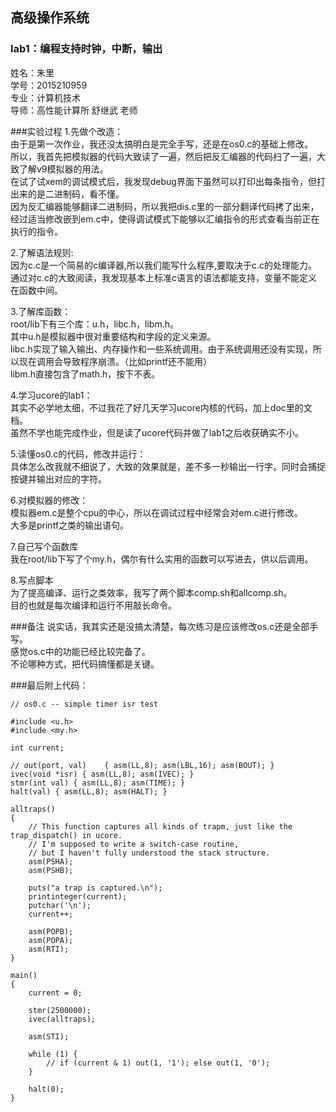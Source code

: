 ## 高级操作系统
### lab1：编程支持时钟，中断，输出

姓名：朱里<br/>
学号：2015210959<br/>
专业：计算机技术<br/>
导师：高性能计算所 舒继武 老师<br/>

###实验过程
1.先做个改造：<br/>
由于是第一次作业，我还没太搞明白是完全手写，还是在os0.c的基础上修改。<br/>
所以，我首先把模拟器的代码大致读了一遍，然后把反汇编器的代码扫了一遍，大致了解v9模拟器的用法。<br/>
在试了试xem的调试模式后，我发现debug界面下虽然可以打印出每条指令，但打出来的是二进制码，看不懂。<br/>
因为反汇编器能够翻译二进制码，所以我把dis.c里的一部分翻译代码拷了出来，经过适当修改嵌到em.c中，使得调试模式下能够以汇编指令的形式查看当前正在执行的指令。<br/>

2.了解语法规则:<br/>
因为c.c是一个简易的c编译器,所以我们能写什么程序,要取决于c.c的处理能力。<br/>
通过对c.c的大致阅读，我发现基本上标准c语言的语法都能支持，变量不能定义在函数中间。<br/>

3.了解库函数：<br/>
root/lib下有三个库：u.h，libc.h，libm.h。<br/>
其中u.h是模拟器中很对重要结构和字段的定义来源。<br/>
libc.h实现了输入输出、内存操作和一些系统调用。由于系统调用还没有实现，所以现在调用会导致程序崩溃。（比如printf还不能用）<br/>
libm.h直接包含了math.h，按下不表。<br/>

4.学习ucore的lab1：<br/>
其实不必学地太细，不过我花了好几天学习ucore内核的代码，加上doc里的文档。<br/>
虽然不学也能完成作业，但是读了ucore代码并做了lab1之后收获确实不小。<br/>

5.读懂os0.c的代码，修改并运行：<br/>
具体怎么改我就不细说了，大致的效果就是，差不多一秒输出一行字。同时会捕捉按键并输出对应的字符。<br/>

6.对模拟器的修改：<br/>
模拟器em.c是整个cpu的中心，所以在调试过程中经常会对em.c进行修改。<br/>
大多是printf之类的输出语句。<br/>

7.自己写个函数库<br/>
我在root/lib下写了个my.h，偶尔有什么实用的函数可以写进去，供以后调用。<br/>

8.写点脚本<br/>
为了提高编译、运行之类效率，我写了两个脚本comp.sh和allcomp.sh。<br/>
目的也就是每次编译和运行不用敲长命令。<br/>

###备注
说实话，我其实还是没搞太清楚，每次练习是应该修改os.c还是全部手写。<br/>
感觉os.c中的功能已经比较完备了。<br/>
不论哪种方式，把代码搞懂都是关键。<br/>

###最后附上代码：
```
// os0.c -- simple timer isr test

#include <u.h>
#include <my.h>

int current;

// out(port, val)    { asm(LL,8); asm(LBL,16); asm(BOUT); }
ivec(void *isr) { asm(LL,8); asm(IVEC); }
stmr(int val) { asm(LL,8); asm(TIME); }
halt(val) { asm(LL,8); asm(HALT); }

alltraps()
{
    // This function captures all kinds of trapm, just like the trap_dispatch() in ucore.
    // I'm supposed to write a switch-case routine, 
    // but I haven't fully understood the stack structure.
    asm(PSHA);
    asm(PSHB);

    puts("a trap is captured.\n");
    printinteger(current);
    putchar('\n');
    current++;

    asm(POPB);
    asm(POPA);
    asm(RTI);
}

main()
{
    current = 0;

    stmr(2500000);
    ivec(alltraps);
    
    asm(STI);
    
    while (1) {
        // if (current & 1) out(1, '1'); else out(1, '0');
    }

    halt(0);
}
```
